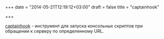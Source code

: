 +++
date = "2014-05-21T12:19:12+03:00"
draft = false
title = "captainhook"

+++

<p><a href="https://github.com/bketelsen/captainhook">captainhook</a> - инструмент для запуска консольных скриптов&nbsp;при обращении к серверу по определенному URL.</p>

